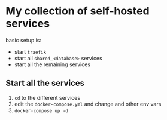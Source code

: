 # My collection of self-hosted services

basic setup is:

- start `traefik`
- start all `shared_<database>` services
- start all the remaining services

## Start all the services

1. `cd` to the different services
2. edit the `docker-compose.yml` and change <my-domain> and other env vars
3. `docker-compose up -d`

